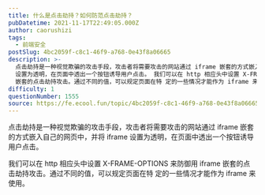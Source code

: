 ```yaml
---
title: 什么是点击劫持？如何防范点击劫持？
pubDatetime: 2021-11-17T22:49:05.000Z
author: caorushizi
tags:
  - 前端安全
postSlug: 4bc2059f-c8c1-46f9-a768-0e43f8a06665
description: >-
  点击劫持是一种视觉欺骗的攻击手段，攻击者将需要攻击的网站通过 iframe 嵌套的方式嵌入自己的网页中，并将 iframe
  设置为透明，在页面中透出一个按钮诱导用户点击。 我们可以在 http 相应头中设置 X-FRAME-OPTIONS 来防御用 iframe
  嵌套的点击劫持攻击。通过不同的值，可以规定页面在特 定的一些情况才能作为 iframe 来使用。 
difficulty: 1
questionNumber: 1555
source: https://fe.ecool.fun/topic/4bc2059f-c8c1-46f9-a768-0e43f8a06665
---
```


点击劫持是一种视觉欺骗的攻击手段，攻击者将需要攻击的网站通过 iframe 嵌套的方式嵌入自己的网页中，并将 iframe 设置为透明，在页面中透出一个按钮诱导用户点击。

我们可以在 http 相应头中设置 X-FRAME-OPTIONS 来防御用 iframe 嵌套的点击劫持攻击。通过不同的值，可以规定页面在特
定的一些情况才能作为 iframe 来使用。
